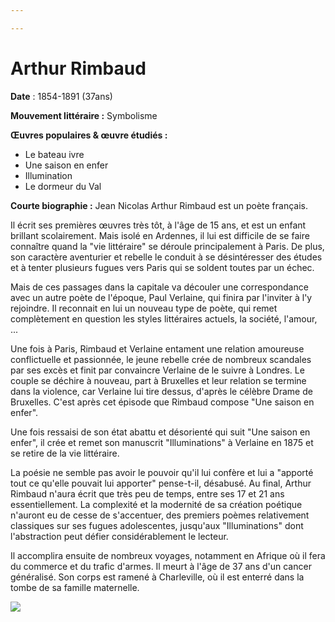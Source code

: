 ```yaml
---

---
```

# Arthur Rimbaud

**Date** : 1854-1891 (37ans)

**Mouvement littéraire :** Symbolisme

**Œuvres populaires & œuvre étudiés :**

* Le bateau ivre
* Une saison en enfer
* Illumination
* Le dormeur du Val

**Courte biographie :**
Jean Nicolas Arthur Rimbaud est un poète français.

Il écrit ses premières œuvres très tôt, à l'âge de 15 ans, et est un enfant brillant scolairement. Mais isolé en Ardennes, il lui est difficile de se faire connaître quand la "vie littéraire" se déroule principalement à Paris. De plus, son caractère aventurier et rebelle le conduit à se désintéresser des études et à tenter plusieurs fugues vers Paris qui se soldent toutes par un échec.

Mais de ces passages dans la capitale va découler une correspondance avec un autre poète de l'époque, Paul Verlaine, qui finira par l'inviter à l'y rejoindre. Il reconnait en lui un nouveau type de poète, qui remet complètement en question les styles littéraires actuels, la société, l'amour, ...

Une fois à Paris, Rimbaud et Verlaine entament une relation amoureuse conflictuelle et passionnée, le jeune rebelle crée de nombreux scandales par ses excès et finit par convaincre Verlaine de le suivre à Londres. Le couple se déchire à nouveau, part à Bruxelles et leur relation se termine dans la violence, car Verlaine lui tire dessus, d'après le célèbre Drame de Bruxelles. C'est après cet épisode que Rimbaud compose "Une saison en enfer".

Une fois ressaisi de son état abattu et désorienté qui suit "Une saison en enfer", il crée et remet son manuscrit "Illuminations" à Verlaine en 1875 et se retire de la vie littéraire.

La poésie ne semble pas avoir le pouvoir qu'il lui confère et lui a "apporté tout ce qu'elle pouvait lui apporter" pense-t-il, désabusé. Au final, Arthur Rimbaud n'aura écrit que très peu de temps, entre ses 17 et 21 ans essentiellement. La complexité et la modernité de sa création poétique n'auront eu de cesse de s'accentuer, des premiers poèmes relativement classiques sur ses fugues adolescentes, jusqu'aux "Illuminations" dont l'abstraction peut défier considérablement le lecteur.

Il accomplira ensuite de nombreux voyages, notamment en Afrique où il fera du commerce et du trafic d'armes. Il meurt à l'âge de 37 ans d'un cancer généralisé. Son corps est ramené à Charleville, où il est enterré dans la tombe de sa famille maternelle.

![](https://www.babelio.com/users/AVT_Arthur-Rimbaud_4475.jpg)